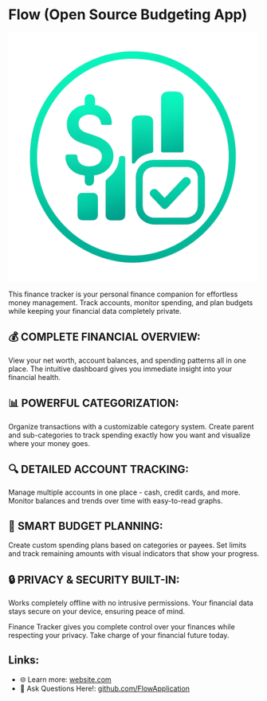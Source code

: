 # Flow (Open Source Budgeting App)
<img src="app_icon.png" width="500" alt="App Logo">

This finance tracker is your personal finance companion for effortless money management. Track accounts, monitor spending, and plan budgets while keeping your financial data completely private.

## 💰 COMPLETE FINANCIAL OVERVIEW:
View your net worth, account balances, and spending patterns all in one place. The intuitive dashboard gives you immediate insight into your financial health.

## 📊 POWERFUL CATEGORIZATION:
Organize transactions with a customizable category system. Create parent and sub-categories to track spending exactly how you want and visualize where your money goes.

## 🔍 DETAILED ACCOUNT TRACKING:
Manage multiple accounts in one place - cash, credit cards, and more. Monitor balances and trends over time with easy-to-read graphs.

## 📝 SMART BUDGET PLANNING:
Create custom spending plans based on categories or payees. Set limits and track remaining amounts with visual indicators that show your progress.

## 🔒 PRIVACY & SECURITY BUILT-IN:
Works completely offline with no intrusive permissions. Your financial data stays secure on your device, ensuring peace of mind.

Finance Tracker gives you complete control over your finances while respecting your privacy. Take charge of your financial future today.

## Links:
- 🌐 Learn more: [website.com](https://flowbudgetapp.tiiny.site/)
- 👥 Ask Questions Here!: [github.com/FlowApplication](github.com/FlowBudgetApp/FlowApplication)
